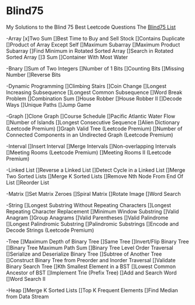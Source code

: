 # Blind75
My Solutions to the Blind 75 Best Leetcode Questions
The [Blind75 List](https://leetcode.com/discuss/general-discussion/460599/blind-75-leetcode-questions)

-Array
  [x]Two Sum
  []Best Time to Buy and Sell Stock
  []Contains Duplicate
  []Product of Array Except Self
  []Maximum Subarray
  []Maximum Product Subarray
  []Find Minimum in Rotated Sorted Array
  []Search in Rotated Sorted Array
  []3 Sum
  []Container With Most Water
  
-Bnary
  []Sum of Two Integers
  []Number of 1 Bits
  []Counting Bits
  []Missing Number
  []Reverse Bits
  
-Dynamic Programming
  []Climbing Stairs
  []Coin Change
  []Longest Increasing Subsequence
  []Longest Common Subsequence
  []Word Break Problem
  []Combination Sum
  []House Robber
  []House Robber II
  []Decode Ways
  []Unique Paths
  []Jump Game
  
-Graph
  []Clone Graph
  []Course Schedule
  []Pacific Atlantic Water Flow
  []Number of Islands
  []Longest Consecutive Sequence
  []Alien Dictionary (Leetcode Premium)
  []Graph Valid Tree (Leetcode Premium)
  []Number of Connected Components in an Undirected Graph (Leetcode Premium)
  
-Interval
  []Insert Interval
  []Merge Intervals
  []Non-overlapping Intervals
  []Meeting Rooms (Leetcode Premium)
  []Meeting Rooms II (Leetcode Premium)
  
-Linked List
  []Reverse a Linked List
  []Detect Cycle in a Linked List
  []Merge Two Sorted Lists
  []Merge K Sorted Lists
  []Remove Nth Node From End Of List
  []Reorder List
  
-Matrix
  []Set Matrix Zeroes
  []Spiral Matrix
  []Rotate Image
  []Word Search
  
-String
  []Longest Substring Without Repeating Characters
  []Longest Repeating Character Replacement
  []Minimum Window Substring
  []Valid Anagram
  []Group Anagrams
  []Valid Parentheses
  []Valid Palindrome
  []Longest Palindromic Substring
  []Palindromic Substrings
  []Encode and Decode Strings (Leetcode Premium)
  
-Tree
  []Maximum Depth of Binary Tree
  []Same Tree
  []Invert/Flip Binary Tree
  []Binary Tree Maximum Path Sum
  []Binary Tree Level Order Traversal
  []Serialize and Deserialize Binary Tree
  []Subtree of Another Tree
  []Construct Binary Tree from Preorder and Inorder Traversal
  []Validate Binary Search Tree
  []Kth Smallest Element in a BST
  []Lowest Common Ancestor of BST
  []Implement Trie (Prefix Tree)
  []Add and Search Word
  []Word Search II
  
-Heap
  []Merge K Sorted Lists
  []Top K Frequent Elements
  []Find Median from Data Stream
